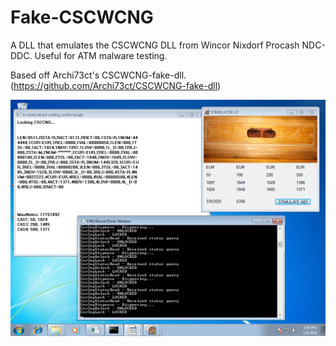 # Fake-CSCWCNG
A DLL that emulates the CSCWCNG DLL from Wincor Nixdorf Procash NDC-DDC. Useful for ATM malware testing.

Based off Archi73ct's CSCWCNG-fake-dll. (https://github.com/Archi73ct/CSCWCNG-fake-dll)

![screenshot](screenie/github.png)
